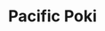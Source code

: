 ---
layout: place
title: "Pacific Poki"
permalink: /california/fresno/pacific-poki.html
stateAbbr: CA
stateName: California
cityName: Fresno
place_id: ChIJs80yB7JZlIARShsgA1qO-OM
photos:
  - name: >-
      places/ChIJs80yB7JZlIARShsgA1qO-OM/photos/AeeoHcLu5dIt2Z-Qt8X7kUf2SheZ3M739zBJ28rysZk5tfLLKrIhQm8LTd_U0rxZCa9iNlbIZ8dZo5lD7xYbJorBX-pLVSf0ZmPjYI9WTUIQvRMM7C9HOPwKXB8S2zdmMOwo1McKAGbLiw_TmVLDgFPFs9CoDMIrirEEINPlCmKR7ecoTckR5X9Zgtg-USgKryEy2DuE-lvZOsGfZvNYMyUnKwiU4bmoKJxEthRAwPQPaTJJVcI87SvZjKpiGYAVlbw_OpQ96Yll-NEokN8Y0uMEg_hpKych5tkitrJRcZOvo4ahhR0_t8mh0GwgljE3cdod4aALtfPMIiOezeQxtj1pox26YEEKZzrLc7psmKsxxhWnyt9LghbaAMNEgxstPmO3JRYl0N3EnBRU1Y1GYyOeb-l2jqbB-Q9XV0F9T1hHxveCBA
    widthPx: 1920
    heightPx: 1080
    authorAttributions:
      - displayName: Jeanette Hinojosa
        uri: https://maps.google.com/maps/contrib/104715852913476607292
        photoUri: >-
          https://lh3.googleusercontent.com/a-/ALV-UjWFuWlYlkWl2FaHdotHXUkWZ-n_aE9kUcEtcqDjk1bzGK-Req-x=s100-p-k-no-mo
    flagContentUri: >-
      https://www.google.com/local/imagery/report/?cb_client=maps_api_places.places_api&image_key=!1e10!2sCIHM0ogKEICAgIC-itzLVA&hl=en-US
    googleMapsUri: >-
      https://www.google.com/maps/place//data=!3m4!1e2!3m2!1sCIHM0ogKEICAgIC-itzLVA!2e10!4m2!3m1!1s0x809459b20732cdb3:0xe3f88e5a03201b4a
  - name: >-
      places/ChIJs80yB7JZlIARShsgA1qO-OM/photos/AeeoHcJaNm_V-u3DtnvDbYQFioJnPEC6snV2BBdMFH1y5iAPhTu2knAWDboruKUHbeVCwUVbWvMafw--wE5vStEztqKVlJ5ush4fNwDLkblIhgt3sPS97yDzoKu8vlvC0bKycyWJoIl--gXAkuk9DtT_A0Un4vheOQRsJ6MmAfYLE5J72xcfKNKHcsAN1hoimS-G321-dH-s-8LqeE97k7GiIuxS0CnwayPE_DN1nYU_zv6cWvnOITWRWPv0SwoeOK0VR4psNytr1Am73OITQgA42Yngdvqi0J8qY6-52IOZZhcKbw
    widthPx: 3840
    heightPx: 3840
    authorAttributions:
      - displayName: Pacific Poki
        uri: https://maps.google.com/maps/contrib/102018131725244210829
        photoUri: >-
          https://lh3.googleusercontent.com/a/ACg8ocIso2OpJidUtIbagDhoiVegwhr759x-grn8BE8FVvpBn7WacA=s100-p-k-no-mo
    flagContentUri: >-
      https://www.google.com/local/imagery/report/?cb_client=maps_api_places.places_api&image_key=!1e10!2sAF1QipPN5vh48qpowZuk1BiN3Lafb4XRwGL9fyyKMm2I&hl=en-US
    googleMapsUri: >-
      https://www.google.com/maps/place//data=!3m4!1e2!3m2!1sAF1QipPN5vh48qpowZuk1BiN3Lafb4XRwGL9fyyKMm2I!2e10!4m2!3m1!1s0x809459b20732cdb3:0xe3f88e5a03201b4a
  - name: >-
      places/ChIJs80yB7JZlIARShsgA1qO-OM/photos/AeeoHcIBAfx5-JzDHnCTQHVssJ_qBhEICZvoAW4Q5CLP5kBDGNqNDRA2DtXqeCg4djK4HoLf4dI5JohlkkWBqrfGEYlcT6ZW5GwxU7O8pLrNUFjytvEdye5gMU0F053izIWXlSfQX7Sf1c1l5PGnt9RbNHNifPJc6_49XJG5Z2oSFliEtNhOzlT_Km7C_BtjUiNzgG7LlF-Eu9GtHfB4gX04NF64oMge_WhSMijinY3CA2plCjW1IgKyW9jKWyuNCu9PGDEjl31kD_YT_ENGACcxIOh6fwbYRILiPBEASqKsniW0Ag
    widthPx: 1440
    heightPx: 1440
    authorAttributions:
      - displayName: Pacific Poki
        uri: https://maps.google.com/maps/contrib/102018131725244210829
        photoUri: >-
          https://lh3.googleusercontent.com/a/ACg8ocIso2OpJidUtIbagDhoiVegwhr759x-grn8BE8FVvpBn7WacA=s100-p-k-no-mo
    flagContentUri: >-
      https://www.google.com/local/imagery/report/?cb_client=maps_api_places.places_api&image_key=!1e10!2sAF1QipP2D8e1I-z1kE2I0TEtYUTbph1JdLPtpRa2xfBR&hl=en-US
    googleMapsUri: >-
      https://www.google.com/maps/place//data=!3m4!1e2!3m2!1sAF1QipP2D8e1I-z1kE2I0TEtYUTbph1JdLPtpRa2xfBR!2e10!4m2!3m1!1s0x809459b20732cdb3:0xe3f88e5a03201b4a
  - name: >-
      places/ChIJs80yB7JZlIARShsgA1qO-OM/photos/AeeoHcJKSf5qEFLEvdEaQndHNWnn3cJjWIcGQPEkF3C7WOxKXccnfi8O_idogSpGkgnE7HKM52P0Tiyvjn-QQEmDclRARdVsGjK9ajryZZKB0uBVJ06UTsXjcrnK_QK0MtjGKiu38Sa_7INM4qgygkxW5NzDQq_2p66U3bZPe0ScyoCIJ1N4eFJPCcdzvm1u9UAuuvBT96pDmL9Q_MvCqNn-o0gDyOxs-eCOs5VduyTDWvejS1G1ct-8-WD_V0-RgHPubGmGgwzGqzudydrs2stN3pTACr_SaRHuTVCf6795kWgFNQ
    widthPx: 1440
    heightPx: 1440
    authorAttributions:
      - displayName: Pacific Poki
        uri: https://maps.google.com/maps/contrib/102018131725244210829
        photoUri: >-
          https://lh3.googleusercontent.com/a/ACg8ocIso2OpJidUtIbagDhoiVegwhr759x-grn8BE8FVvpBn7WacA=s100-p-k-no-mo
    flagContentUri: >-
      https://www.google.com/local/imagery/report/?cb_client=maps_api_places.places_api&image_key=!1e10!2sAF1QipNomzCrln1harvUlFj-OUnGD5lj5ExX5n6gfbeU&hl=en-US
    googleMapsUri: >-
      https://www.google.com/maps/place//data=!3m4!1e2!3m2!1sAF1QipNomzCrln1harvUlFj-OUnGD5lj5ExX5n6gfbeU!2e10!4m2!3m1!1s0x809459b20732cdb3:0xe3f88e5a03201b4a
  - name: >-
      places/ChIJs80yB7JZlIARShsgA1qO-OM/photos/AeeoHcJLCOLzS5JjuHTntKaREztUXU_meT_hWrnvCsk7C1Vw88KjUIUlnWU0SCKz06qJOxYzuH6dg8H7TslMwBWvTzGkB292QNDGs0WLG8CdClrLbZQY75mWpCcs61W9NzdnZ5qiH7q3DOyJWVPQu-aJLILQKZ28YQxmUU45WdsRhr7WTHApBxrljvlIeqCz9xFP5fPGkDONgGARotTgY9Ljn2GSrajLbQxL3Ebn3qvvISrhgHbTV_bbPoo6P7kOdUUaayfDn20Ojguf_ODrun1pKnRw_xoKcQWYQeqgzC-m0BOIvw
    widthPx: 3840
    heightPx: 3840
    authorAttributions:
      - displayName: Pacific Poki
        uri: https://maps.google.com/maps/contrib/102018131725244210829
        photoUri: >-
          https://lh3.googleusercontent.com/a/ACg8ocIso2OpJidUtIbagDhoiVegwhr759x-grn8BE8FVvpBn7WacA=s100-p-k-no-mo
    flagContentUri: >-
      https://www.google.com/local/imagery/report/?cb_client=maps_api_places.places_api&image_key=!1e10!2sAF1QipNp-OFa1ObyRIbOt6O0F2QweOeHhvJA2Ntev5u0&hl=en-US
    googleMapsUri: >-
      https://www.google.com/maps/place//data=!3m4!1e2!3m2!1sAF1QipNp-OFa1ObyRIbOt6O0F2QweOeHhvJA2Ntev5u0!2e10!4m2!3m1!1s0x809459b20732cdb3:0xe3f88e5a03201b4a
  - name: >-
      places/ChIJs80yB7JZlIARShsgA1qO-OM/photos/AeeoHcJ9wK8FQTK8-VUYP0BJMH8vkTfd-moU5kbKfv4z_IzVORhK-GmHOvotnWY8ZQkfMTa7BYRftWB7mVTs9rbf_S2-F3_dtYmRY5ODzhhbfCRxVp-o-uSqNaIjjRb2eeN2eLwHYl2Pa3ebwMU4vfle-_qZiFnpaTxehKj97n_75P70OQkKRw9lEATpNZ4T_IhWt6pLgXJW3hhdIhEPfAZBKYxI_pTWgMsTD1-SCtqvvtd3Rndg0L54Ek4Q_8uZLCdp75604SAyzzlG5WP8pVgajFP7YvLOM7LGMk1F7_kIp6hhng
    widthPx: 3204
    heightPx: 3204
    authorAttributions:
      - displayName: Pacific Poki
        uri: https://maps.google.com/maps/contrib/102018131725244210829
        photoUri: >-
          https://lh3.googleusercontent.com/a/ACg8ocIso2OpJidUtIbagDhoiVegwhr759x-grn8BE8FVvpBn7WacA=s100-p-k-no-mo
    flagContentUri: >-
      https://www.google.com/local/imagery/report/?cb_client=maps_api_places.places_api&image_key=!1e10!2sAF1QipOhMm4uc0i7GFyn7J2jB41WtmsTyqJHfmLD97br&hl=en-US
    googleMapsUri: >-
      https://www.google.com/maps/place//data=!3m4!1e2!3m2!1sAF1QipOhMm4uc0i7GFyn7J2jB41WtmsTyqJHfmLD97br!2e10!4m2!3m1!1s0x809459b20732cdb3:0xe3f88e5a03201b4a
  - name: >-
      places/ChIJs80yB7JZlIARShsgA1qO-OM/photos/AeeoHcLUJ9qIq5KhURHb3qvoJmwd3duoo70APbebYIbJ52wKwpFMg1hdfvSUAchanbgwf7owAfJlhD-vKD2xCuAWmnUEtJoR7elavFVWcdTMjrQ5sSJYt_QNWmdesqoalG4XBQlryUScYYx6f1VscsoEY3eQxaroHceW3vc5rPWVzx1rwrqbSh2EZLbOa6kFP0C8seL-NyPEBO97xkRxsdUo9NH9F_arTkn_xXRBI8IDwyJeOKCX2iHdfMHhg58GK-IKkFcqH1prU81jRPBufXoyaqyzthGSRXp1ayJD2XatT5pNbY6LyfRpEb8KT-I2eHRrMtPhVAojiu33r__LkXQX36KJGPuf0MB7HjMdbf4WcudA-t5dTXTPrkVSD9vZWzZZZaOJInqlOUTbJjjLdWFY3ISlLJlJO9brYFWQOECCjNBOqg
    widthPx: 2268
    heightPx: 4032
    authorAttributions:
      - displayName: Jay Wu
        uri: https://maps.google.com/maps/contrib/106752713490667721256
        photoUri: >-
          https://lh3.googleusercontent.com/a-/ALV-UjWkeHnxSTrlj0rNpY1NG4i82oi6I2d4RP2_jo-rrMDV2A3yQmsS=s100-p-k-no-mo
    flagContentUri: >-
      https://www.google.com/local/imagery/report/?cb_client=maps_api_places.places_api&image_key=!1e10!2sCIHM0ogKEICAgICBjtekFA&hl=en-US
    googleMapsUri: >-
      https://www.google.com/maps/place//data=!3m4!1e2!3m2!1sCIHM0ogKEICAgICBjtekFA!2e10!4m2!3m1!1s0x809459b20732cdb3:0xe3f88e5a03201b4a
  - name: >-
      places/ChIJs80yB7JZlIARShsgA1qO-OM/photos/AeeoHcLivm_s_rUOBMBjMgRoNwiZ5aVVD_4tUt8RXAc9rBuWQbiisomSlBceGXkig7tPoCm5k2PMmFBapjcDGKEk-LdvM1VgCCr0KGqOHQpQHL0jg7bE3N_GdkqbFYWNBXH__6E5-ysWKN14luegH_SKFWhiLxowWaBuEVjjItAhNunM9K9XD_Id5HQXoiHfAM3fL-0ATT_djVp5zyQiLgvjSQRVNlEilAO6dinfKwmLVmMla-v4IkueqNMRpi-8dmUppSUqyQsdbZ0BF-PgZq-rPYV7K0su6hiin1v47nz89noHigjKKNpJ66WQ1D71RgpYzpDUopeYsyKsm7wakp44x63Sd3wwpdwVYNe3MOFARre-2AKNr1syvcP2VjkqYk5Lrpg4PnGkkH8uP1mytmhIJ8LiCa5GgIl6m24ZSHG9WFEeoJZl
    widthPx: 4032
    heightPx: 3024
    authorAttributions:
      - displayName: Brandan Tobin
        uri: https://maps.google.com/maps/contrib/114670096974578971845
        photoUri: >-
          https://lh3.googleusercontent.com/a/ACg8ocIVLi7PEZEdNyLyg5spSHYp86qGPDOv_7gfIXDMTD2Yx721=s100-p-k-no-mo
    flagContentUri: >-
      https://www.google.com/local/imagery/report/?cb_client=maps_api_places.places_api&image_key=!1e10!2sCIHM0ogKEICAgIDTiN6l3QE&hl=en-US
    googleMapsUri: >-
      https://www.google.com/maps/place//data=!3m4!1e2!3m2!1sCIHM0ogKEICAgIDTiN6l3QE!2e10!4m2!3m1!1s0x809459b20732cdb3:0xe3f88e5a03201b4a
  - name: >-
      places/ChIJs80yB7JZlIARShsgA1qO-OM/photos/AeeoHcJEJSVJf3XLjO40PeP-mse5gwzqTL7f1xfi9oS71OgVQ-Ckq-6t8s_7GZJCvYGFTrgpNCWayqFt2n9qPObIVJSMCdhQasbzo3022vLRe1NLICY0YkuTnk0AhTp-nDAaw75jTOVYTf02GM7HukzfMCGWI9DUUFS_8JZble8qcNAPybYmYRec4Du75oF185KCft_yagllFq0cWmPr41E6CMrWwDqQOGCMSLDHdI8ifP9XxWqx6JR3Wt335RK5ihNMWrt-r4UUr6Sq8Pxnlq5rJvmKNWij1ojvxIeCyLzXFd83Zg
    widthPx: 3000
    heightPx: 3000
    authorAttributions:
      - displayName: Pacific Poki
        uri: https://maps.google.com/maps/contrib/102018131725244210829
        photoUri: >-
          https://lh3.googleusercontent.com/a/ACg8ocIso2OpJidUtIbagDhoiVegwhr759x-grn8BE8FVvpBn7WacA=s100-p-k-no-mo
    flagContentUri: >-
      https://www.google.com/local/imagery/report/?cb_client=maps_api_places.places_api&image_key=!1e10!2sAF1QipN5Lnf6WwMNcijZSLAzGa3IHRI3bHBpv3lPDCBy&hl=en-US
    googleMapsUri: >-
      https://www.google.com/maps/place//data=!3m4!1e2!3m2!1sAF1QipN5Lnf6WwMNcijZSLAzGa3IHRI3bHBpv3lPDCBy!2e10!4m2!3m1!1s0x809459b20732cdb3:0xe3f88e5a03201b4a
  - name: >-
      places/ChIJs80yB7JZlIARShsgA1qO-OM/photos/AeeoHcLVmINwMYyTO2OkvJZnL-xnARP-GFjtF5V68MXNntQE1zczXZjO4NdZmodVY3QIt4e-_AMQMGjppUc7CHXu97Tw8JZbg5yy88BBZukrKGg0Y-3NqbRhwd_BiUdgiswgu_GqPA1cH3lGHrI0V5wwCtl1JYdo9MaLNxLDNVA-ngYqmZo3gBM82BqtSqBqs-XeuqSGE2IbFrWRof5kCriLe9wuZ5ObJfBtC9BaCOVZFr9Qsma47rZvigUXJZggKXOzdtF0fnGNsWkcZOAcugG977JNW-XOzc4cTnK4kfRz53OZD73QJ3SFCEBRjJb-hCLWVVBH84rmGY-Uaj4oR7H5vXGFG_UU97Fu0lbBrnQ1fUQA6BQzypiDIc0vMYVfC5WSg1lo7brqLHLIzKsAOJyTVOGnv9NhdAYMsth0tPS0v_3vnAC5
    widthPx: 4032
    heightPx: 2268
    authorAttributions:
      - displayName: Ryan Smith
        uri: https://maps.google.com/maps/contrib/112018485715762386209
        photoUri: >-
          https://lh3.googleusercontent.com/a/ACg8ocKof-pyz7Z-yVTFgrNhqJ4sse6M_-jYfs87LF-p-AzqnO0TaQ=s100-p-k-no-mo
    flagContentUri: >-
      https://www.google.com/local/imagery/report/?cb_client=maps_api_places.places_api&image_key=!1e10!2sCIHM0ogKEICAgIC5xe6ChwE&hl=en-US
    googleMapsUri: >-
      https://www.google.com/maps/place//data=!3m4!1e2!3m2!1sCIHM0ogKEICAgIC5xe6ChwE!2e10!4m2!3m1!1s0x809459b20732cdb3:0xe3f88e5a03201b4a
address: '2860 N Fowler Ave #103, Fresno, CA 93727, USA'
street: '2860 N Fowler Ave #103'
city: Fresno
state: CA
zip: '93727'
country: USA
neighborhood: McLane
latitude: '36.777668'
longitude: '-119.681642'
accessibility_options:
  wheelchairAccessibleParking: true
  wheelchairAccessibleEntrance: true
  wheelchairAccessibleRestroom: true
  wheelchairAccessibleSeating: true
business_status: OPERATIONAL
name: Pacific Poki
google_maps_links:
  directionsUri: >-
    https://www.google.com/maps/dir//''/data=!4m7!4m6!1m1!4e2!1m2!1m1!1s0x809459b20732cdb3:0xe3f88e5a03201b4a!3e0
  placeUri: https://maps.google.com/?cid=16427036158084520778
  writeAReviewUri: >-
    https://www.google.com/maps/place//data=!4m3!3m2!1s0x809459b20732cdb3:0xe3f88e5a03201b4a!12e1
  reviewsUri: >-
    https://www.google.com/maps/place//data=!4m4!3m3!1s0x809459b20732cdb3:0xe3f88e5a03201b4a!9m1!1b1
  photosUri: >-
    https://www.google.com/maps/place//data=!4m3!3m2!1s0x809459b20732cdb3:0xe3f88e5a03201b4a!10e5
primary_type: American Restaurant
opening_hours:
  regular: null
  current: null
secondary_opening_hours:
  regular:
    weekdayDescriptions: null
    type: null
  current:
    weekdayDescriptions: null
    type: null
phone: (559) 375-1969
price_level: null
price_range: $10 &ndash; $20
rating: '4.3'
rating_count: 69
website: https://g2foodcorp.wixsite.com/pacificpoki
description: null
reviews: null
parking_options: null
payment_options: null
allow_dogs: null
curbside_pickup: null
delivery: null
dine_in: null
good_for_children: null
good_for_groups: null
good_for_sports: null
live_music: null
menu_for_children: null
outdoor_seating: null
reservable: null
restroom: null
serves_beer: null
serves_breakfast: null
serves_brunch: null
serves_cocktails: null
serves_coffee: null
serves_dinner: null
serves_dessert: null
serves_lunch: null
serves_vegetarian_food: null
serves_wine: null
takeout: null

---